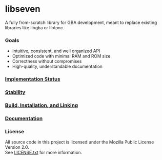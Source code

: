 # libseven

A fully from-scratch library for GBA development, meant to
replace existing libraries like libgba or libtonc.

### Goals

- Intuitive, consistent, and well organized API
- Optimized code with minimal RAM and ROM size
- Correctness without compromises
- High-quality, understandable documentation

### [Implementation Status](../../docs/libseven/status.md)

### [Stability](../../docs/libseven/stability.md)

### [Build, Installation, and Linking](../../docs/libseven/build.md)

### [Documentation](../../docs/libseven)

### License

All source code in this project is licensed under the
Mozilla Public License Version 2.0.\
See [LICENSE.txt](./LICENSE.txt) for more information.
